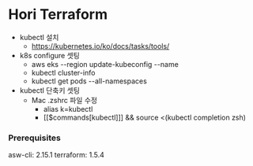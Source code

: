 # Hori Terraform

- kubectl 설치
  - https://kubernetes.io/ko/docs/tasks/tools/
- k8s configure 셋팅
  - aws eks --region <your-region> update-kubeconfig --name <your-cluster-name>
  - kubectl cluster-info
  - kubectl get pods --all-namespaces
- kubectl 단축키 셋팅
  - Mac .zshrc 파일 수정
    - alias k=kubectl
    - [[$commands[kubectl]]] && source <(kubectl completion zsh)

### Prerequisites

asw-cli: 2.15.1
terraform: 1.5.4
